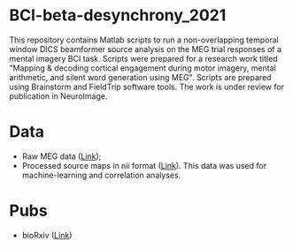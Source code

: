 # BCI-beta-desynchrony_2021
This repository contains Matlab scripts to run a non-overlapping temporal window DICS beamformer source analysis on the MEG trial responses of a mental imagery BCI task. Scripts were prepared for a research work titled "Mapping & decoding cortical engagement during motor imagery, mental arithmetic, and silent word generation using MEG". Scripts are prepared using Brainstorm and FieldTrip software tools. The work is under review for publication in NeuroImage.

# Data
 - Raw MEG data ([Link](https://springernature.figshare.com/collections/A_magnetoencephalography_dataset_for_motor_and_cognitive_imagery_BCI/5101544));
 - Processed source maps in nii format ([Link](https://figshare.com/articles/software/BCI-beta-desynchrony_2021/20469144)). This data was used for machine-learning and correlation analyses.

# Pubs
- bioRxiv ([Link](https://www.biorxiv.org/content/10.1101/2022.07.16.500303v1))

